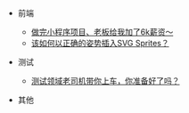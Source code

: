 

* 前端

  * [做完小程序项目、老板给我加了6k薪资～](frontends/applets/salary-increase.md)
  * [该如何以正确的姿势插入SVG Sprites？](frontends/css/svg-sprites.md)


* 测试

  * [测试领域老司机带你上车，你准备好了吗？](testing/theory/test-started.md)

* 其他